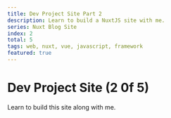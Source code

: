 ```yaml
---
title: Dev Project Site Part 2
description: Learn to build a NuxtJS site with me.
series: Nuxt Blog Site
index: 2
total: 5
tags: web, nuxt, vue, javascript, framework
featured: true
---
```


# Dev Project Site (2 0f 5)
Learn to build this site along with me.
